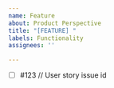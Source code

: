```yaml
---
name: Feature
about: Product Perspective
title: "[FEATURE] "
labels: Functionality
assignees: ''

---
```


- [ ] #123 // User story issue id
